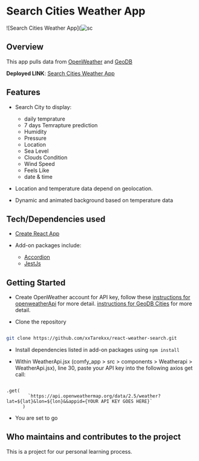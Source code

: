 # **Search Cities Weather App**

![Search Cities Weather App](![sc](https://user-images.githubusercontent.com/52683281/201572756-40c00b46-64b0-4528-bb46-35d7bd881838.jpg)
## Overview

This app pulls data from [OpenWeather](https://openweathermap.org/api) and [GeoDB](https://rapidapi.com/wirefreethought/api/geodb-cities/)

**Deployed LINK**: [Search Cities Weather App](https://master.d34vskmyyyv13o.amplifyapp.com/)

## Features

- Search City to display:

  - daily temprature
  - 7 days Temrapture prediction
  - Humidity
  - Pressure
  - Location
  - Sea Level
  - Clouds Condition
  - Wind Speed
  - Feels Like
  - date & time

- Location and temperature data depend on geolocation.

- Dynamic and animated background based on temperature data

## Tech/Dependencies used

- [Create React App](https://create-react-app.dev/)

- Add-on packages include:
  - [Accordion](https://www.npmjs.com/package/react-accessible-accordion)
  - [JestJs](https://jestjs.io/)

## Getting Started

- Create OpenWeather account for API key, follow these [instructions for openweatherApi](https://openweathermap.org/api) for more detail.
  [instructions for GeoDB Cities](https://rapidapi.com/wirefreethought/api/geodb-cities/) for more detail.

- Clone the repository

```bash

git clone https://github.com/xxTarekxx/react-weather-search.git

```

- Install dependencies listed in add-on packages using `npm install`

- Within WeatherApi.jsx (comfy_app > src > components > Weatherapi > WeatherApi.jsx), line 30, paste your API key into the following axios get call:

```

.get(
        `https://api.openweathermap.org/data/2.5/weather?lat=${lat}&lon=${lon}&&appid={YOUR API KEY GOES HERE}`
      )

```

- You are set to go

## Who maintains and contributes to the project

This is a project for our personal learning process.

<!-- By Tarek Ismael -->
